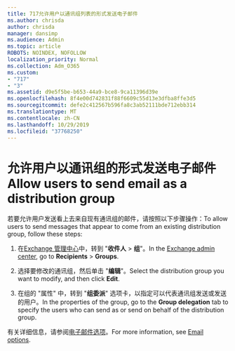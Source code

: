 ```yaml
---
title: 717允许用户以通讯组列表的形式发送电子邮件
ms.author: chrisda
author: chrisda
manager: dansimp
ms.audience: Admin
ms.topic: article
ROBOTS: NOINDEX, NOFOLLOW
localization_priority: Normal
ms.collection: Adm_O365
ms.custom:
- "717"
- "3"
ms.assetid: d9e5f5be-b653-44a9-bce8-9ca11396d39e
ms.openlocfilehash: 8f4e00d742831f88f6609c55d13e3dfba8ffe3d5
ms.sourcegitcommit: defe2c412567b596fa8c3ab52111bde712ebb314
ms.translationtype: MT
ms.contentlocale: zh-CN
ms.lasthandoff: 10/29/2019
ms.locfileid: "37768250"
---
```

# <a name="allow-users-to-send-email-as-a-distribution-group"></a><span data-ttu-id="ad6c9-102">允许用户以通讯组的形式发送电子邮件</span><span class="sxs-lookup"><span data-stu-id="ad6c9-102">Allow users to send email as a distribution group</span></span>

<span data-ttu-id="ad6c9-103">若要允许用户发送看上去来自现有通讯组的邮件，请按照以下步骤操作：</span><span class="sxs-lookup"><span data-stu-id="ad6c9-103">To allow users to send messages that appear to come from an existing distribution group, follow these steps:</span></span>

1. <span data-ttu-id="ad6c9-104">在[Exchange 管理中心](https://outlook.office365.com/ecp/)中，转到 "**收件人** \> **组**"。</span><span class="sxs-lookup"><span data-stu-id="ad6c9-104">In the [Exchange admin center](https://outlook.office365.com/ecp/), go to **Recipients** \> **Groups**.</span></span>

2. <span data-ttu-id="ad6c9-105">选择要修改的通讯组，然后单击 "**编辑**"。</span><span class="sxs-lookup"><span data-stu-id="ad6c9-105">Select the distribution group you want to modify, and then click **Edit**.</span></span>

3. <span data-ttu-id="ad6c9-106">在组的 "属性" 中，转到 "**组委派**" 选项卡，以指定可以代表通讯组发送或发送的用户。</span><span class="sxs-lookup"><span data-stu-id="ad6c9-106">In the properties of the group, go to the **Group delegation** tab to specify the users who can send as or send on behalf of the distribution group.</span></span>

<span data-ttu-id="ad6c9-107">有关详细信息，请参阅[电子邮件选项](https://technet.microsoft.com/library/bb124513.aspx#groupdelegation)。</span><span class="sxs-lookup"><span data-stu-id="ad6c9-107">For more information, see [Email options](https://technet.microsoft.com/library/bb124513.aspx#groupdelegation).</span></span>
